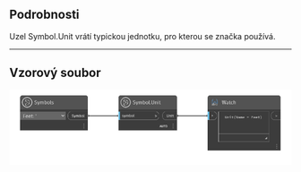 ## Podrobnosti
Uzel Symbol.Unit vrátí typickou jednotku, pro kterou se značka používá.
___
## Vzorový soubor

![Symbol.Unit](./DynamoUnits.Symbol.Unit_img.png)
